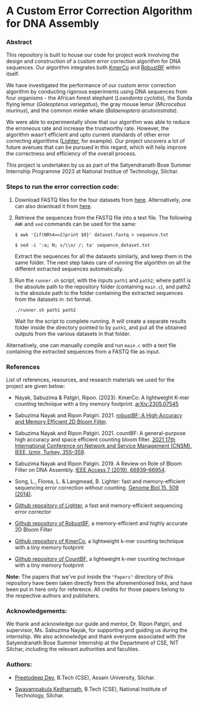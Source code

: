 # A Custom Error Correction Algorithm for DNA Assembly

### Abstract

This repository is built to house our code for project work involving the design and construction of a custom error correction algorithm for DNA sequences. Our algorithm integrates both [KmerCo](https://github.com/patgiri/KmerCo-Main) and [RobustBF](https://github.com/patgiri/robustBF) within itself.

We have investigated the performance of our custom error correction algorithm by conducting rigorous experiments using DNA sequences from four organisms - the African
forest elephant (_Loxodonta cyclotis_), the Sunda flying lemur (_Galeopterus variegatus_), the
gray mouse lemur (_Microcebus murinus_), and the common minke whale (_Balaenoptera acutorostrata_).

We were able to experimentally show that our algorithm was able to reduce the erroneous rate and increase the trustworthy rate. However, the algorithm wasn’t efficient
and upto current standards of other error correcting algorithms ([Lighter](https://github.com/mourisl/Lighter), for example). Our project uncovers a lot of future avenues that can be pursued in this regard, which will help improve the correctness and efficiency of the overall process.

This project is undertaken by us as part of the Satyendranath Bose Summer Internship Programme 2023 at National Institue of Technology, Silchar.

### Steps to run the error correction code:

1. Download FASTQ files for the four datasets from [here](https://drive.google.com/drive/folders/1zM8VxICK28C0U_05r0hAktD_mW4kfIPE). Alternatively, one can also download it from [here](https://github.com/patgiri/KmerCo-Main/blob/master/README.md#dataset).

2. Retrieve the sequences from the FASTQ file into a text file. The following `AWK` and `sed` commands can be used for the same:

    ```$ awk '{if(NR%4==2)print $0}' dataset.fastq > sequence.txt```

    ```$ sed -i ':a; N; s/\\n/ /; ta' sequence_dataset.txt```

    Extract the sequences for all the datasets similarly, and keep them in the same folder. The next step takes care of running the algorithm on all the different extracted sequences automatically.

3. Run the `runner.sh` script, with the inputs `path1` and `path2`; where path1 is the absolute path to the repository folder (containing `main.c`), and path2 is the absolute path to the folder containing the extracted sequences from the datasets in .txt format.

    ```./runner.sh path1 path2```

    Wait for the script to complete running. It will create a separate results folder inside the directory pointed to by `path1`, and put all the obtained outputs from the various datasets in that folder.

Alternatively, one can manually compile and run `main.c` with a text file containing the extracted sequences from a FASTQ file as input.

### References

List of references, resources, and research materials we used for the project are given below:

- Nayak, Sabuzima & Patgiri, Ripon. (2023). KmerCo: A lightweight K-mer counting technique with a tiny memory footprint. [arXiv:2305.07545](https://doi.org/10.48550/arXiv.2305.07545)

- Sabuzima Nayak and Ripon Patgiri. 2021. [robustBF: A High Accuracy and Memory Efficient 2D Bloom Filter](https://doi.org/10.48550/arXiv.2106.04365).

- Sabuzima Nayak and Ripon Patgiri. 2021. countBF: A general-purpose high accuracy and space efficient counting bloom filter. [2021 17th International Conference on Network and Service Management (CNSM). IEEE, Izmir, Turkey, 355–359](https://ieeexplore.ieee.org/document/9615556 ).

- Sabuzima Nayak and Ripon Patgiri. 2019. A Review on Role of Bloom Filter on DNA Assembly. [IEEE Access 7 (2019), 66939–66954](https://doi.org/10.1109/ACCESS.2019.2910180).

- Song, L., Florea, L. & Langmead, B. Lighter: fast and memory-efficient sequencing error correction without counting. [Genome Biol 15, 509 (2014)](https://doi.org/10.1186/s13059-014-0509-9).

- [Github repository of Lighter](https://github.com/mourisl/Lighter), a fast and memory-efficient sequencing error corrector
  
- [Github repository of RobustBF](https://github.com/patgiri/robustBF), a memory-efficient and highly accurate 2D Bloom Filter

- [Github repository of KmerCo](https://github.com/patgiri/KmerCo-Main),  a lightweight k-mer counting technique with a tiny memory footprint
- [Github repository of CountBF](https://github.com/patgiri/KmerCo-Main),  a lightweight k-mer counting technique with a tiny memory footprint

**Note:** The papers that we've put inside the `"Papers"` directory of this repository have been taken directly from the aforementioned links, and have been put in here only for reference. All credits for those papers belong to the respective authors and publishers.

### Acknowledgements: 

We thank and acknowledge our guide and mentor, Dr. Ripon Patgiri, and supervisor, Ms. Sabuzima Nayak, for supporting and guiding us during the internship. We also acknowledge and thank everyone associated with the Satyendranath Bose Summer Internship at the Department of CSE, NIT Silchar, including the relevant authorities and faculties.



### Authors:

- [Preetodeep Dev](https://github.com/papa-delta/), B.Tech (CSE), Assam University, Silchar.
  
- [Swayampakula Kedharnath](https://github.com/SWAYAMPAKULA-KEDHARNATH), B.Tech (CSE), National Institute of Technology, Silchar.


